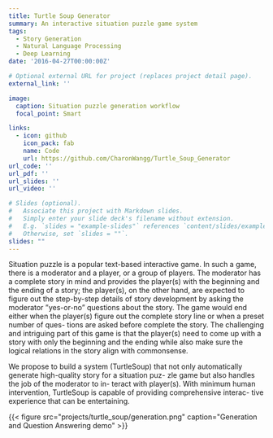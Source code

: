 ```yaml
---
title: Turtle Soup Generator
summary: An interactive situation puzzle game system 
tags:
  - Story Generation
  - Natural Language Processing
  - Deep Learning
date: '2016-04-27T00:00:00Z'

# Optional external URL for project (replaces project detail page).
external_link: ''

image:
  caption: Situation puzzle generation workflow
  focal_point: Smart

links:
  - icon: github
    icon_pack: fab
    name: Code
    url: https://github.com/CharonWangg/Turtle_Soup_Generator
url_code: ''
url_pdf: ''
url_slides: ''
url_video: ''

# Slides (optional).
#   Associate this project with Markdown slides.
#   Simply enter your slide deck's filename without extension.
#   E.g. `slides = "example-slides"` references `content/slides/example-slides.md`.
#   Otherwise, set `slides = ""`.
slides: ""
---
```

Situation puzzle is a popular text-based interactive game. In
such a game, there is a moderator and a player, or a group
of players. The moderator has a complete story in mind and
provides the player(s) with the beginning and the ending of
a story; the player(s), on the other hand, are expected to
figure out the step-by-step details of story development by
asking the moderator ”yes-or-no” questions about the story.
The game would end either when the player(s) figure out
the complete story line or when a preset number of ques-
tions are asked before complete the story. The challenging
and intriguing part of this game is that the player(s) need to
come up with a story with only the beginning and the ending
while also make sure the logical relations in the story align
with commonsense.

We propose to build a system (TurtleSoup) that not only
automatically generate high-quality story for a situation puz-
zle game but also handles the job of the moderator to in-
teract with player(s). With minimum human intervention,
TurtleSoup is capable of providing comprehensive interac-
tive experience that can be entertaining.

{{< figure src="projects/turtle_soup/generation.png" caption="Generation and Question Answering demo" >}}
